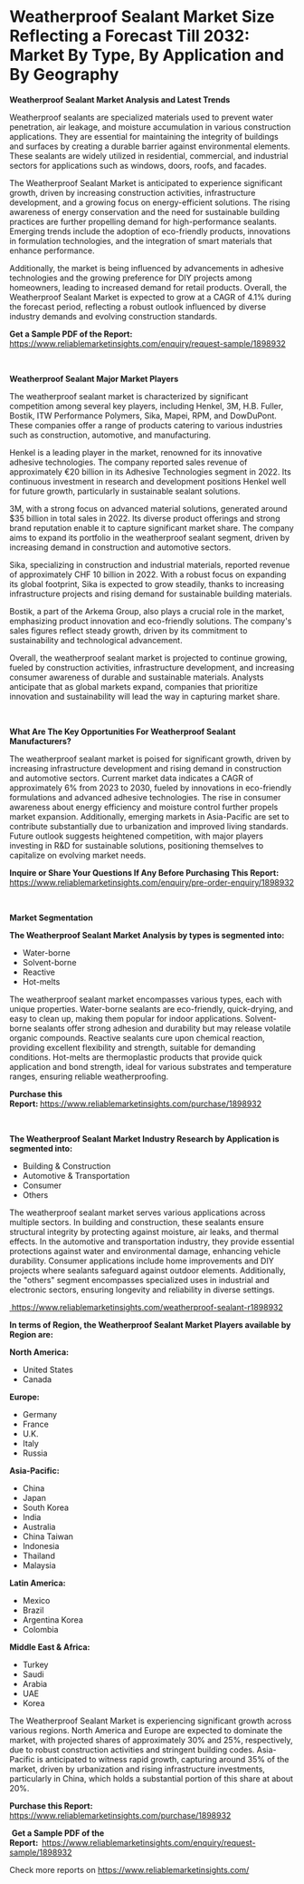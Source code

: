 <p><h1>Weatherproof Sealant Market Size Reflecting a Forecast Till 2032: Market By Type, By Application and By Geography</h1></p><p><strong>Weatherproof Sealant Market Analysis and Latest Trends</strong></p>
<p><p>Weatherproof sealants are specialized materials used to prevent water penetration, air leakage, and moisture accumulation in various construction applications. They are essential for maintaining the integrity of buildings and surfaces by creating a durable barrier against environmental elements. These sealants are widely utilized in residential, commercial, and industrial sectors for applications such as windows, doors, roofs, and facades.</p><p>The Weatherproof Sealant Market is anticipated to experience significant growth, driven by increasing construction activities, infrastructure development, and a growing focus on energy-efficient solutions. The rising awareness of energy conservation and the need for sustainable building practices are further propelling demand for high-performance sealants. Emerging trends include the adoption of eco-friendly products, innovations in formulation technologies, and the integration of smart materials that enhance performance.</p><p>Additionally, the market is being influenced by advancements in adhesive technologies and the growing preference for DIY projects among homeowners, leading to increased demand for retail products. Overall, the Weatherproof Sealant Market is expected to grow at a CAGR of 4.1% during the forecast period, reflecting a robust outlook influenced by diverse industry demands and evolving construction standards.</p></p>
<p><strong>Get a Sample PDF of the Report:&nbsp;</strong> <a href="https://www.reliablemarketinsights.com/enquiry/request-sample/1898932?utm_campaign=3540&utm_medium=2&utm_source=Github&utm_content=ia&utm_term=31032025&utm_id=weatherproof-sealant">https://www.reliablemarketinsights.com/enquiry/request-sample/1898932</a></p>
<p>&nbsp;</p>
<p><strong>Weatherproof Sealant Major Market Players</strong></p>
<p><p>The weatherproof sealant market is characterized by significant competition among several key players, including Henkel, 3M, H.B. Fuller, Bostik, ITW Performance Polymers, Sika, Mapei, RPM, and DowDuPont. These companies offer a range of products catering to various industries such as construction, automotive, and manufacturing.</p><p>Henkel is a leading player in the market, renowned for its innovative adhesive technologies. The company reported sales revenue of approximately €20 billion in its Adhesive Technologies segment in 2022. Its continuous investment in research and development positions Henkel well for future growth, particularly in sustainable sealant solutions.</p><p>3M, with a strong focus on advanced material solutions, generated around $35 billion in total sales in 2022. Its diverse product offerings and strong brand reputation enable it to capture significant market share. The company aims to expand its portfolio in the weatherproof sealant segment, driven by increasing demand in construction and automotive sectors.</p><p>Sika, specializing in construction and industrial materials, reported revenue of approximately CHF 10 billion in 2022. With a robust focus on expanding its global footprint, Sika is expected to grow steadily, thanks to increasing infrastructure projects and rising demand for sustainable building materials.</p><p>Bostik, a part of the Arkema Group, also plays a crucial role in the market, emphasizing product innovation and eco-friendly solutions. The company's sales figures reflect steady growth, driven by its commitment to sustainability and technological advancement.</p><p>Overall, the weatherproof sealant market is projected to continue growing, fueled by construction activities, infrastructure development, and increasing consumer awareness of durable and sustainable materials. Analysts anticipate that as global markets expand, companies that prioritize innovation and sustainability will lead the way in capturing market share.</p></p>
<p>&nbsp;</p>
<p><strong>What Are The Key Opportunities For Weatherproof Sealant Manufacturers?</strong></p>
<p><p>The weatherproof sealant market is poised for significant growth, driven by increasing infrastructure development and rising demand in construction and automotive sectors. Current market data indicates a CAGR of approximately 6% from 2023 to 2030, fueled by innovations in eco-friendly formulations and advanced adhesive technologies. The rise in consumer awareness about energy efficiency and moisture control further propels market expansion. Additionally, emerging markets in Asia-Pacific are set to contribute substantially due to urbanization and improved living standards. Future outlook suggests heightened competition, with major players investing in R&D for sustainable solutions, positioning themselves to capitalize on evolving market needs.</p></p>
<p><strong>Inquire or Share Your Questions If Any Before Purchasing This Report:</strong> <a href="https://www.reliablemarketinsights.com/enquiry/pre-order-enquiry/1898932?utm_campaign=3540&utm_medium=2&utm_source=Github&utm_content=ia&utm_term=31032025&utm_id=weatherproof-sealant">https://www.reliablemarketinsights.com/enquiry/pre-order-enquiry/1898932</a></p>
<p>&nbsp;</p>
<p><strong>Market Segmentation</strong></p>
<p><strong>The Weatherproof Sealant Market Analysis by types is segmented into:</strong></p>
<p><ul><li>Water-borne</li><li>Solvent-borne</li><li>Reactive</li><li>Hot-melts</li></ul></p>
<p><p>The weatherproof sealant market encompasses various types, each with unique properties. Water-borne sealants are eco-friendly, quick-drying, and easy to clean up, making them popular for indoor applications. Solvent-borne sealants offer strong adhesion and durability but may release volatile organic compounds. Reactive sealants cure upon chemical reaction, providing excellent flexibility and strength, suitable for demanding conditions. Hot-melts are thermoplastic products that provide quick application and bond strength, ideal for various substrates and temperature ranges, ensuring reliable weatherproofing.</p></p>
<p><strong>Purchase this Report:&nbsp;</strong><a href="https://www.reliablemarketinsights.com/purchase/1898932?utm_campaign=3540&utm_medium=2&utm_source=Github&utm_content=ia&utm_term=31032025&utm_id=weatherproof-sealant">https://www.reliablemarketinsights.com/purchase/1898932</a></p>
<p>&nbsp;</p>
<p><strong>The Weatherproof Sealant Market Industry Research by Application is segmented into:</strong></p>
<p><ul><li>Building & Construction</li><li>Automotive & Transportation</li><li>Consumer</li><li>Others</li></ul></p>
<p><p>The weatherproof sealant market serves various applications across multiple sectors. In building and construction, these sealants ensure structural integrity by protecting against moisture, air leaks, and thermal effects. In the automotive and transportation industry, they provide essential protections against water and environmental damage, enhancing vehicle durability. Consumer applications include home improvements and DIY projects where sealants safeguard against outdoor elements. Additionally, the "others" segment encompasses specialized uses in industrial and electronic sectors, ensuring longevity and reliability in diverse settings.</p></p>
<p><a href="https://www.reliablemarketinsights.com/weatherproof-sealant-r1898932?utm_campaign=3540&utm_medium=2&utm_source=Github&utm_content=ia&utm_term=31032025&utm_id=weatherproof-sealant">&nbsp;https://www.reliablemarketinsights.com/weatherproof-sealant-r1898932</a></p>
<p><strong>In terms of Region, the Weatherproof Sealant Market Players available by Region are:</strong></p>
<p>
    <p> <strong> North America: </strong>
        <ul>
            <li>United States</li>
            <li>Canada</li>
        </ul>
        </p> 
    <p> <strong> Europe: </strong>
        <ul>
            <li>Germany</li>
            <li>France</li>
            <li>U.K.</li>
            <li>Italy</li>
            <li>Russia</li>
        </ul>
        </p> 
    <p> <strong> Asia-Pacific: </strong>
        <ul>
            <li>China</li>
            <li>Japan</li>
            <li>South Korea</li>
            <li>India</li>
            <li>Australia</li>
            <li>China Taiwan</li>
            <li>Indonesia</li>
            <li>Thailand</li>
            <li>Malaysia</li>
        </ul>
        </p> 
    <p> <strong> Latin America: </strong>
        <ul>
            <li>Mexico</li>
            <li>Brazil</li>
            <li>Argentina Korea</li>
            <li>Colombia</li>
        </ul>
        </p> 
    <p> <strong> Middle East & Africa: </strong>
        <ul>
            <li>Turkey</li>
            <li>Saudi</li>
            <li>Arabia</li>
            <li>UAE</li>
            <li>Korea</li>
        </ul>
    </p>
    </p>
<p><p>The Weatherproof Sealant Market is experiencing significant growth across various regions. North America and Europe are expected to dominate the market, with projected shares of approximately 30% and 25%, respectively, due to robust construction activities and stringent building codes. Asia-Pacific is anticipated to witness rapid growth, capturing around 35% of the market, driven by urbanization and rising infrastructure investments, particularly in China, which holds a substantial portion of this share at about 20%.</p></p>
<p><strong>Purchase this Report: </strong><a href="https://www.reliablemarketinsights.com/purchase/1898932?utm_campaign=3540&utm_medium=2&utm_source=Github&utm_content=ia&utm_term=31032025&utm_id=weatherproof-sealant">https://www.reliablemarketinsights.com/purchase/1898932</a></p>
<p>&nbsp;<strong>Get a Sample PDF of the Report:&nbsp;&nbsp;</strong><a href="https://www.reliablemarketinsights.com/enquiry/request-sample/1898932?utm_campaign=3540&utm_medium=2&utm_source=Github&utm_content=ia&utm_term=31032025&utm_id=weatherproof-sealant">https://www.reliablemarketinsights.com/enquiry/request-sample/1898932</a></p>
<p><strong></strong></p>
<p>Check more reports on <a href="https://www.reliablemarketinsights.com/?utm_campaign=3540&utm_medium=2&utm_source=Github&utm_content=ia&utm_term=31032025&utm_id=weatherproof-sealant">https://www.reliablemarketinsights.com/</a></p>
